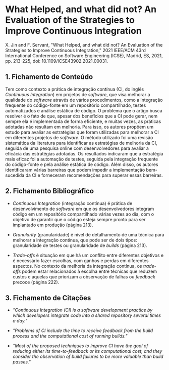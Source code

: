 # What Helped, and what did not? An Evaluation of the Strategies to Improve Continuous Integration

X. Jin and F. Servant, "What Helped, and what did not? An Evaluation of the Strategies to Improve Continuous Integration," 2021 IEEE/ACM 43rd International Conference on Software Engineering (ICSE), Madrid, ES, 2021, pp. 213-225, doi: 10.1109/ICSE43902.2021.00031.

## 1. Fichamento de Conteúdo

Tem como contexto a prática de integração contínua (CI,  do inglês _Continuous Integration_) em projetos de _software_, que visa melhorar a qualidade do _software_ através de vários procedimentos, como a integração frequente do código-fonte em um repositório compartilhado, testes automatizados e análise estática de código. O problema que o artigo busca resolver é o fato de que, apesar dos benefícios que a CI pode gerar, nem sempre ela é implementada de forma eficiente, e muitas vezes, as práticas adotadas não resultam em melhoria. Para isso, os autores propõem um estudo para avaliar as estratégias que foram utilizadas para melhorar a CI em diferentes projetos de _software_. O método utilizado foi uma revisão sistemática da literatura para identificar as estratégias de melhoria da CI, seguida de uma pesquisa online com desenvolvedores para avaliar a eficácia das estratégias adotadas. Os resultados indicaram que a estratégia mais eficaz foi a automação de testes, seguida pela integração frequente do código-fonte e pela análise estática de código. Além disso, os autores identificaram várias barreiras que podem impedir a implementação bem-sucedida da CI e forneceram recomendações para superar essas barreiras.

## 2. Fichamento Bibliográfico 

* _Continuous Integration_ (integração contínua) é prática de desenvolvimento de _software_ em que os desenvolvedores integram código em um repositório compartilhado várias vezes ao dia, com o objetivo de garantir que o código esteja sempre pronto para ser implantado em produção (página 213).

* _Granularity_ (granularidade) é nível de detalhamento de uma técnica para melhorar a integração contínua, que pode ser de dois tipos: granularidade de testes ou granularidade de _builds_ (página 213).

* _Trade-offs_ é situação em que há um conflito entre diferentes objetivos e é necessário fazer escolhas, com ganhos e perdas em diferentes aspectos. No contexto da melhoria da integração contínua, os _trade-offs_ podem estar relacionados à escolha entre técnicas que reduzem custos e aquelas que priorizam a observação de falhas ou _feedback_ precoce (página 222).


## 3. Fichamento de Citações 

* _"Continuous Integration (CI) is a software development practice by which developers integrate code into a shared repository several times a day."_

* _"Problems of CI include the time to receive feedback from the build process and the computational cost of running builds."_

* _"Most of the proposed techniques to improve CI have the goal of reducing either its time-to-feedback or its computational cost, and they consider the observation of build failures to be more valuable than build passes."_